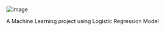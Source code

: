 ![image](https://github.com/user-attachments/assets/db2da800-be79-4bed-a2b0-0c349dc7223f)

A Machine Learning project using Logistic Regression Model
